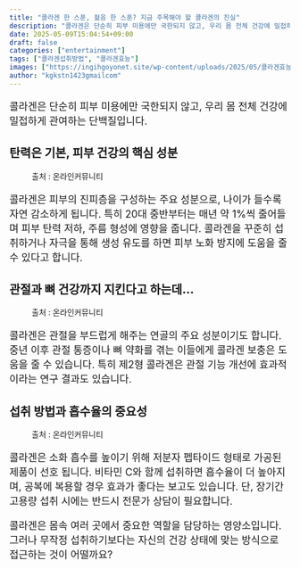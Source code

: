 ```yaml
---
title: "콜라겐 한 스푼, 젊음 한 스푼? 지금 주목해야 할 콜라겐의 진실"
description: "콜라겐은 단순히 피부 미용에만 국한되지 않고, 우리 몸 전체 건강에 밀접하게 관여하는 단백질입니다."
date: 2025-05-09T15:04:54+09:00
draft: false
categories: ["entertainment"]
tags: ["콜라겐섭취방법", "콜라겐효능"]
images: ["https://ingihgoyonet.site/wp-content/uploads/2025/05/콜라겐효능-683x1024.jpg", "https://ingihgoyonet.site/wp-content/uploads/2025/05/관절-1024x577.jpg", "https://ingihgoyonet.site/wp-content/uploads/2025/05/콜라겐섭취-1024x1024.jpg"]
author: "kgkstn1423gmailcom"
---
```


<p style="font-size:18px">콜라겐은 단순히 피부 미용에만 국한되지 않고, 우리 몸 전체 건강에 밀접하게 관여하는 단백질입니다. </p> <h2 >탄력은 기본, 피부 건강의 핵심 성분</h2> <figure ><img src="https://ingihgoyonet.site/wp-content/uploads/2025/05/콜라겐효능-683x1024.jpg" alt="" style="aspect-ratio:16/9;object-fit:cover"/><figcaption >출처 : 온라인커뮤니티</figcaption></figure> <p style="font-size:18px">콜라겐은 피부의 진피층을 구성하는 주요 성분으로, 나이가 들수록 자연 감소하게 됩니다. 특히 20대 중반부터는 매년 약 1%씩 줄어들며 피부 탄력 저하, 주름 형성에 영향을 줍니다. 콜라겐을 꾸준히 섭취하거나 자극을 통해 생성 유도를 하면 피부 노화 방지에 도움을 줄 수 있다고 합니다.</p> <h2 >관절과 뼈 건강까지 지킨다고 하는데...</h2> <figure ><img src="https://ingihgoyonet.site/wp-content/uploads/2025/05/관절-1024x577.jpg" alt="" style="aspect-ratio:16/9;object-fit:cover"/><figcaption >출처 : 온라인커뮤니티</figcaption></figure> <p style="font-size:18px">콜라겐은 관절을 부드럽게 해주는 연골의 주요 성분이기도 합니다. 중년 이후 관절 통증이나 뼈 약화를 겪는 이들에게 콜라겐 보충은 도움을 줄 수 있습니다. 특히 제2형 콜라겐은 관절 기능 개선에 효과적이라는 연구 결과도 있습니다.</p> <h2 >섭취 방법과 흡수율의 중요성</h2> <figure ><img src="https://ingihgoyonet.site/wp-content/uploads/2025/05/콜라겐섭취-1024x1024.jpg" alt="" style="aspect-ratio:16/9;object-fit:cover"/><figcaption >출처 : 온라인커뮤니티</figcaption></figure> <p style="font-size:18px">콜라겐은 소화 흡수를 높이기 위해 저분자 펩타이드 형태로 가공된 제품이 선호 됩니다. 비타민 C와 함께 섭취하면 흡수율이 더 높아지며, 공복에 복용할 경우 효과가 좋다는 보고도 있습니다. 단, 장기간 고용량 섭취 시에는 반드시 전문가 상담이 필요합니다.</p> <p style="font-size:18px">콜라겐은 몸속 여러 곳에서 중요한 역할을 담당하는 영양소입니다. 그러나 무작정 섭취하기보다는 자신의 건강 상태에 맞는 방식으로 접근하는 것이 어떨까요?</p>